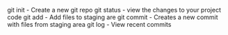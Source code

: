 git init - Create a new git repo
git status - view the changes to your project code
git add - Add files to staging are
git commit - Creates a new commit with files from staging area
git log - View recent commits